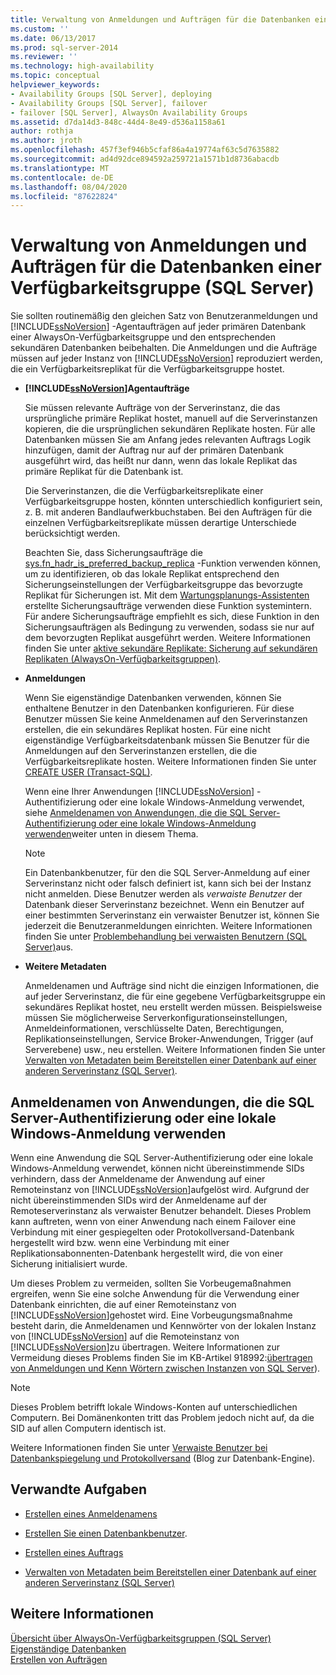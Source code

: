 ```yaml
---
title: Verwaltung von Anmeldungen und Aufträgen für die Datenbanken einer Verfügbarkeits Gruppe (SQL Server) | Microsoft-Dokumentation
ms.custom: ''
ms.date: 06/13/2017
ms.prod: sql-server-2014
ms.reviewer: ''
ms.technology: high-availability
ms.topic: conceptual
helpviewer_keywords:
- Availability Groups [SQL Server], deploying
- Availability Groups [SQL Server], failover
- failover [SQL Server], AlwaysOn Availability Groups
ms.assetid: d7da14d3-848c-44d4-8e49-d536a1158a61
author: rothja
ms.author: jroth
ms.openlocfilehash: 457f3ef946b5cfaf86a4a19774af63c5d7635882
ms.sourcegitcommit: ad4d92dce894592a259721a1571b1d8736abacdb
ms.translationtype: MT
ms.contentlocale: de-DE
ms.lasthandoff: 08/04/2020
ms.locfileid: "87622824"
---
```

# <a name="management-of-logins-and-jobs-for-the-databases-of-an-availability-group-sql-server"></a>Verwaltung von Anmeldungen und Aufträgen für die Datenbanken einer Verfügbarkeitsgruppe (SQL Server)
  Sie sollten routinemäßig den gleichen Satz von Benutzeranmeldungen und [!INCLUDE[ssNoVersion](../includes/ssnoversion-md.md)] -Agentaufträgen auf jeder primären Datenbank einer AlwaysOn-Verfügbarkeitsgruppe und den entsprechenden sekundären Datenbanken beibehalten. Die Anmeldungen und die Aufträge müssen auf jeder Instanz von [!INCLUDE[ssNoVersion](../includes/ssnoversion-md.md)] reproduziert werden, die ein Verfügbarkeitsreplikat für die Verfügbarkeitsgruppe hostet.  
  
-   **[!INCLUDE[ssNoVersion](../includes/ssnoversion-md.md)]Agentaufträge**  
  
     Sie müssen relevante Aufträge von der Serverinstanz, die das ursprüngliche primäre Replikat hostet, manuell auf die Serverinstanzen kopieren, die die ursprünglichen sekundären Replikate hosten. Für alle Datenbanken müssen Sie am Anfang jedes relevanten Auftrags Logik hinzufügen, damit der Auftrag nur auf der primären Datenbank ausgeführt wird, das heißt nur dann, wenn das lokale Replikat das primäre Replikat für die Datenbank ist.  
  
     Die Serverinstanzen, die die Verfügbarkeitsreplikate einer Verfügbarkeitsgruppe hosten, könnten unterschiedlich konfiguriert sein, z. B. mit anderen Bandlaufwerkbuchstaben. Bei den Aufträgen für die einzelnen Verfügbarkeitsreplikate müssen derartige Unterschiede berücksichtigt werden.  
  
     Beachten Sie, dass Sicherungsaufträge die [sys.fn_hadr_is_preferred_backup_replica](/sql/relational-databases/system-functions/sys-fn-hadr-backup-is-preferred-replica-transact-sql) -Funktion verwenden können, um zu identifizieren, ob das lokale Replikat entsprechend den Sicherungseinstellungen der Verfügbarkeitsgruppe das bevorzugte Replikat für Sicherungen ist. Mit dem [Wartungsplanungs-Assistenten](../relational-databases/maintenance-plans/use-the-maintenance-plan-wizard.md) erstellte Sicherungsaufträge verwenden diese Funktion systemintern. Für andere Sicherungsaufträge empfiehlt es sich, diese Funktion in den Sicherungsaufträgen als Bedingung zu verwenden, sodass sie nur auf dem bevorzugten Replikat ausgeführt werden. Weitere Informationen finden Sie unter [aktive sekundäre Replikate: Sicherung auf sekundären Replikaten (AlwaysOn-Verfügbarkeitsgruppen)](availability-groups/windows/active-secondaries-backup-on-secondary-replicas-always-on-availability-groups.md).  
  
-   **Anmeldungen**  
  
     Wenn Sie eigenständige Datenbanken verwenden, können Sie enthaltene Benutzer in den Datenbanken konfigurieren. Für diese Benutzer müssen Sie keine Anmeldenamen auf den Serverinstanzen erstellen, die ein sekundäres Replikat hosten. Für eine nicht eigenständige Verfügbarkeitsdatenbank müssen Sie Benutzer für die Anmeldungen auf den Serverinstanzen erstellen, die die Verfügbarkeitsreplikate hosten. Weitere Informationen finden Sie unter [CREATE USER &#40;Transact-SQL&#41;](/sql/t-sql/statements/create-user-transact-sql).  
  
     Wenn eine Ihrer Anwendungen [!INCLUDE[ssNoVersion](../includes/ssnoversion-md.md)] -Authentifizierung oder eine lokale Windows-Anmeldung verwendet, siehe [Anmeldenamen von Anwendungen, die die SQL Server-Authentifizierung oder eine lokale Windows-Anmeldung verwenden](../../2014/database-engine/logins-and-jobs-for-availability-group-databases.md#SSauthentication)weiter unten in diesem Thema.  
  
    > [!NOTE]  
    >  Ein Datenbankbenutzer, für den die SQL Server-Anmeldung auf einer Serverinstanz nicht oder falsch definiert ist, kann sich bei der Instanz nicht anmelden. Diese Benutzer werden als *verwaiste Benutzer* der Datenbank dieser Serverinstanz bezeichnet. Wenn ein Benutzer auf einer bestimmten Serverinstanz ein verwaister Benutzer ist, können Sie jederzeit die Benutzeranmeldungen einrichten. Weitere Informationen finden Sie unter [Problembehandlung bei verwaisten Benutzern &#40;SQL Server&#41;](../sql-server/failover-clusters/troubleshoot-orphaned-users-sql-server.md)aus.  
  
-   **Weitere Metadaten**  
  
     Anmeldenamen und Aufträge sind nicht die einzigen Informationen, die auf jeder Serverinstanz, die für eine gegebene Verfügbarkeitsgruppe ein sekundäres Replikat hostet, neu erstellt werden müssen. Beispielsweise müssen Sie möglicherweise Serverkonfigurationseinstellungen, Anmeldeinformationen, verschlüsselte Daten, Berechtigungen, Replikationseinstellungen, Service Broker-Anwendungen, Trigger (auf Serverebene) usw., neu erstellen. Weitere Informationen finden Sie unter [Verwalten von Metadaten beim Bereitstellen einer Datenbank auf einer anderen Serverinstanz &#40;SQL Server&#41;](../relational-databases/databases/manage-metadata-when-making-a-database-available-on-another-server.md).  
  
##  <a name="logins-of-applications-that-use-sql-server-authentication-or-a-local-windows-login"></a><a name="SSauthentication"></a> Anmeldenamen von Anwendungen, die die SQL Server-Authentifizierung oder eine lokale Windows-Anmeldung verwenden  
 Wenn eine Anwendung die SQL Server-Authentifizierung oder eine lokale Windows-Anmeldung verwendet, können nicht übereinstimmende SIDs verhindern, dass der Anmeldename der Anwendung auf einer Remoteinstanz von [!INCLUDE[ssNoVersion](../includes/ssnoversion-md.md)]aufgelöst wird. Aufgrund der nicht übereinstimmenden SIDs wird der Anmeldename auf der Remoteserverinstanz als verwaister Benutzer behandelt. Dieses Problem kann auftreten, wenn von einer Anwendung nach einem Failover eine Verbindung mit einer gespiegelten oder Protokollversand-Datenbank hergestellt wird bzw. wenn eine Verbindung mit einer Replikationsabonnenten-Datenbank hergestellt wird, die von einer Sicherung initialisiert wurde.  
  
 Um dieses Problem zu vermeiden, sollten Sie Vorbeugemaßnahmen ergreifen, wenn Sie eine solche Anwendung für die Verwendung einer Datenbank einrichten, die auf einer Remoteinstanz von [!INCLUDE[ssNoVersion](../includes/ssnoversion-md.md)]gehostet wird. Eine Vorbeugungsmaßnahme besteht darin, die Anmeldenamen und Kennwörter von der lokalen Instanz von [!INCLUDE[ssNoVersion](../includes/ssnoversion-md.md)] auf die Remoteinstanz von [!INCLUDE[ssNoVersion](../includes/ssnoversion-md.md)]zu übertragen. Weitere Informationen zur Vermeidung dieses Problems finden Sie im KB-Artikel 918992:[übertragen von Anmeldungen und Kenn Wörtern zwischen Instanzen von SQL Server](https://support.microsoft.com/kb/918992/)).  
  
> [!NOTE]  
>  Dieses Problem betrifft lokale Windows-Konten auf unterschiedlichen Computern. Bei Domänenkonten tritt das Problem jedoch nicht auf, da die SID auf allen Computern identisch ist.  
  
 Weitere Informationen finden Sie unter [Verwaiste Benutzer bei Datenbankspiegelung und Protokollversand](https://blogs.msdn.com/b/sqlserverfaq/archive/2009/04/13/orphaned-users-with-database-mirroring-and-log-shipping.aspx) (Blog zur Datenbank-Engine).  
  
##  <a name="related-tasks"></a><a name="RelatedTasks"></a> Verwandte Aufgaben  
  
-   [Erstellen eines Anmeldenamens](../relational-databases/security/authentication-access/create-a-login.md)  
  
-   [Erstellen Sie einen Datenbankbenutzer](../relational-databases/security/authentication-access/create-a-database-user.md).  
  
-   [Erstellen eines Auftrags](../ssms/agent/create-a-job.md)  
  
-   [Verwalten von Metadaten beim Bereitstellen einer Datenbank auf einer anderen Serverinstanz &#40;SQL Server&#41;](../relational-databases/databases/manage-metadata-when-making-a-database-available-on-another-server.md)  
  
## <a name="see-also"></a>Weitere Informationen  
 [Übersicht über AlwaysOn-Verfügbarkeitsgruppen &#40;SQL Server&#41;](availability-groups/windows/overview-of-always-on-availability-groups-sql-server.md)   
 [Eigenständige Datenbanken](../relational-databases/databases/contained-databases.md)   
 [Erstellen von Aufträgen](../ssms/agent/create-jobs.md)  
  
  
